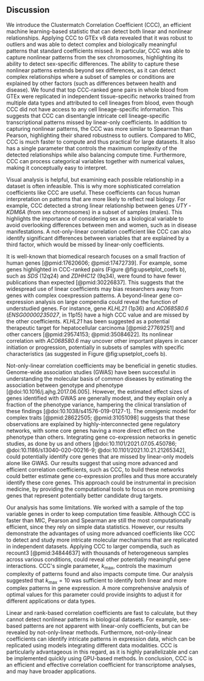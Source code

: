 ## Discussion

We introduce the Clustermatch Correlation Coefficient (CCC), an efficient machine learning-based statistic that can detect both linear and nonlinear relationships.
Applying CCC to GTEx v8 data revealed that it was robust to outliers and was able to detect complex and biologically meaningful patterns that standard coefficients missed.
In particular, CCC was able to capture nonlinear patterns from the sex chromosomes, highlighting its ability to detect sex-specific differences.
The ability to capture these nonlinear patterns extends beyond sex differences, as it can detect complex relationships where a subset of samples or conditions are explained by other factors (such as differences between health and disease).
We found that top CCC-ranked gene pairs in whole blood from GTEx were replicated in independent tissue-specific networks trained from multiple data types and attributed to cell lineages from blood, even though CCC did not have access to any cell lineage-specific information.
This suggests that CCC can disentangle intricate cell lineage-specific transcriptional patterns missed by linear-only coefficients.
In addition to capturing nonlinear patterns, the CCC was more similar to Spearman than Pearson, highlighting their shared robustness to outliers.
Compared to MIC, CCC is much faster to compute and thus practical for large datasets.
It also has a single parameter that controls the maximum complexity of the detected relationships while also balancing compute time.
Furthermore, CCC can process categorical variables together with numerical values, making it conceptually easy to interpret.


Visual analysis is helpful, but examining each possible relationship in a dataset is often infeasible.
This is why more sophisticated correlation coefficients like CCC are useful.
These coefficients can focus human interpretation on patterns that are more likely to reflect real biology.
For example, CCC detected a strong linear relationship between genes *UTY* - *KDM6A* (from sex chromosomes) in a subset of samples (males).
This highlights the importance of considering sex as a biological variable to avoid overlooking differences between men and women, such as in disease manifestations.
A not-only-linear correlation coefficient like CCC can also identify significant differences between variables that are explained by a third factor, which would be missed by linear-only coefficients.


It is well-known that biomedical research focuses on a small fraction of human genes [@pmid:17620606; @pmid:17472739].
For example, some genes highlighted in CCC-ranked pairs (Figure @fig:upsetplot_coefs b), such as *SDS* (12q24) and *ZDHHC12* (9q34), were found to have fewer publications than expected [@pmid:30226837].
This suggests that the widespread use of linear coefficients may bias researchers away from genes with complex coexpression patterns.
A beyond-linear gene co-expression analysis on large compendia could reveal the function of understudied genes.
For instance, gene *KLHL21* (1p36) and *AC068580.6* (*ENSG00000235027*, in 11p15) have a high CCC value and are missed by the other coefficients.
*KLHL21* has been suggested as a potential therapeutic target for hepatocellular carcinoma [@pmid:27769251] and other cancers [@pmid:29574153; @pmid:35084622].
Its nonlinear correlation with *AC068580.6* may uncover other important players in cancer initiation or progression, potentially in subsets of samples with specific characteristics (as suggested in Figure @fig:upsetplot_coefs b).


Not-only-linear correlation coefficients may be beneficial in genetic studies.
Genome-wide association studies (GWAS) have been successful in understanding the molecular basis of common diseases by estimating the association between genotype and phenotype [@doi:10.1016/j.ajhg.2017.06.005].
However, the estimated effect sizes of genes identified with GWAS are generally modest, and they explain only a fraction of the phenotype variance, hampering the clinical translation of these findings [@doi:10.1038/s41576-019-0127-1].
The omnigenic model for complex traits [@pmid:28622505; @pmid:31051098] suggests that these observations are explained by highly-interconnected gene regulatory networks, with some core genes having a more direct effect on the phenotype than others.
Integrating gene co-expression networks in genetic studies, as done by us and others [@doi:10.1101/2021.07.05.450786; @doi:10.1186/s13040-020-00216-9; @doi:10.1101/2021.10.21.21265342], could potentially identify core genes that are missed by linear-only models alone like GWAS.
Our results suggest that using more advanced and efficient correlation coefficients, such as CCC, to build these networks could better estimate gene co-expression profiles and thus more accurately identify these core genes.
This approach could be instrumental in precision medicine, by providing the computational tools to focus on more promising genes that represent potentially better candidate drug targets.


Our analysis has some limitations.
We worked with a sample of the top variable genes in order to keep computation time feasible.
Although CCC is faster than MIC, Pearson and Spearman are still the most computationally efficient, since they rely on simple data statistics.
However, our results demonstrate the advantages of using more advanced coefficients like CCC to detect and study more intricate molecular mechanisms that are replicated in independent datasets.
Applying CCC to larger compendia, such as recount3 [@pmid:34844637] with thousands of heterogeneous samples across various conditions, could reveal other potentially meaningful gene interactions.
CCC's single parameter, $k_{\mathrm{max}}$, controls the maximum complexity of patterns found and also impacts compute time.
Our analysis suggested that $k_{\mathrm{max}}=10$ was sufficient to identify both linear and more complex patterns in gene expression.
A more comprehensive analysis of optimal values for this parameter could provide insights to adjust it for different applications or data types.


Linear and rank-based correlation coefficients are fast to calculate, but they cannot detect nonlinear patterns in biological datasets.
For example, sex-based patterns are not apparent with linear-only coefficients, but can be revealed by not-only-linear methods.
Furthermore, not-only-linear coefficients can identify intricate patterns in expression data, which can be replicated using models integrating different data modalities.
CCC is particularly advantageous in this regard, as it is highly parallelizable and can be implemented quickly using GPU-based methods.
In conclusion, CCC is an efficient and effective correlation coefficient for transcriptome analyses, and may have broader applications.
